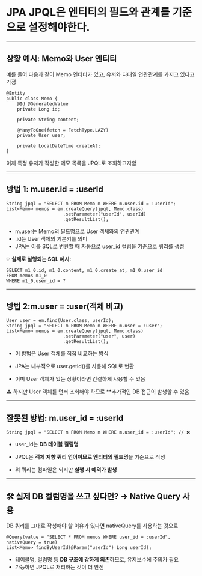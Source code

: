 # JPA JPQL은 엔티티의 필드와 관계를 기준으로 설정해야한다.
  

---

## 상황 예시: Memo와 User 엔티티

  

예를 들어 다음과 같이 Memo 엔티티가 있고, 유저와 다대일 연관관계를 가지고 있다고 가정

```
@Entity
public class Memo {
    @Id @GeneratedValue
    private Long id;

    private String content;

    @ManyToOne(fetch = FetchType.LAZY)
    private User user;

    private LocalDateTime createAt;
}
```

이제 특정 유저가 작성한 메모 목록을 JPQL로 조회하고자함

---

## 방법 1: m.user.id = :userId

```
String jpql = "SELECT m FROM Memo m WHERE m.user.id = :userId";
List<Memo> memos = em.createQuery(jpql, Memo.class)
                     .setParameter("userId", userId)
                     .getResultList();
```

- m.user는 Memo의 필드명으로 User 객체와의 연관관계    
- .id는 User 객체의 기본키를 의미
- JPA는 이를 SQL로 변환할 때 자동으로 user_id 컬럼을 기준으로 쿼리를 생성

  

💡 **실제로 실행되는 SQL 예시:**

```
SELECT m1_0.id, m1_0.content, m1_0.create_at, m1_0.user_id 
FROM memos m1_0 
WHERE m1_0.user_id = ?
```

---

## 방법 2:m.user = :user(객체 비교)

```
User user = em.find(User.class, userId);
String jpql = "SELECT m FROM Memo m WHERE m.user = :user";
List<Memo> memos = em.createQuery(jpql, Memo.class)
                     .setParameter("user", user)
                     .getResultList();
```

- 이 방법은 User 객체를 직접 비교하는 방식
    
- JPA는 내부적으로 user.getId()를 사용해 SQL로 변환
    
- 이미 User 객체가 있는 상황이라면 간결하게 사용할 수 있음
    

  

⚠ 하지만 User 객체를 먼저 조회해야 하므로 **추가적인 DB 접근이 발생할 수 있음

---

## 잘못된 방법: m.user_id = :userId

```
String jpql = "SELECT m FROM Memo m WHERE m.user_id = :userId"; // ❌
```

- user_id는 **DB 테이블 컬럼명**
    
- JPQL은 **객체 지향 쿼리 언어이므로 엔티티의 필드명**을 기준으로 작성
    
- 위 쿼리는 컴파일은 되지만 **실행 시 예외가 발생**


---

## **🛠 실제 DB 컬럼명을 쓰고 싶다면? → Native Query 사용**

  

DB 쿼리를 그대로 작성해야 할 이유가 있다면 nativeQuery를 사용하는 것으로

```
@Query(value = "SELECT * FROM memos WHERE user_id = :userId", nativeQuery = true)
List<Memo> findByUserId(@Param("userId") Long userId);
```

- 테이블명, 컬럼명 등 **DB 구조에 강하게 의존**하므로, 유지보수에 주의가 필요
- 가능하면 JPQL로 처리하는 것이 더 안전
